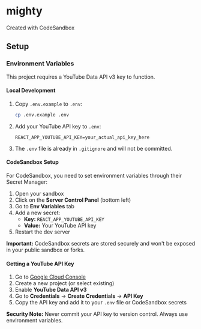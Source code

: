 # mighty
Created with CodeSandbox

## Setup

### Environment Variables

This project requires a YouTube Data API v3 key to function.

#### Local Development

1. Copy `.env.example` to `.env`:
   ```bash
   cp .env.example .env
   ```

2. Add your YouTube API key to `.env`:
   ```
   REACT_APP_YOUTUBE_API_KEY=your_actual_api_key_here
   ```

3. The `.env` file is already in `.gitignore` and will not be committed.

#### CodeSandbox Setup

For CodeSandbox, you need to set environment variables through their Secret Manager:

1. Open your sandbox
2. Click on the **Server Control Panel** (bottom left)
3. Go to **Env Variables** tab
4. Add a new secret:
   - **Key:** `REACT_APP_YOUTUBE_API_KEY`
   - **Value:** Your YouTube API key
5. Restart the dev server

**Important:** CodeSandbox secrets are stored securely and won't be exposed in your public sandbox or forks.

#### Getting a YouTube API Key

1. Go to [Google Cloud Console](https://console.cloud.google.com/)
2. Create a new project (or select existing)
3. Enable **YouTube Data API v3**
4. Go to **Credentials** → **Create Credentials** → **API Key**
5. Copy the API key and add it to your `.env` file or CodeSandbox secrets

**Security Note:** Never commit your API key to version control. Always use environment variables.
